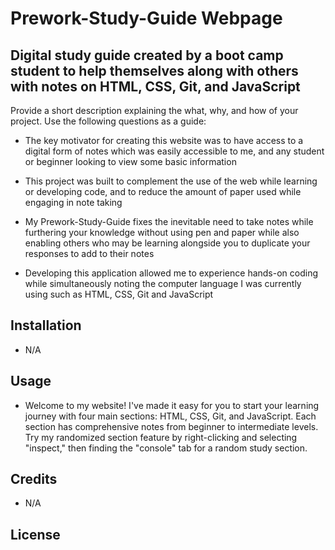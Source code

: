 # Prework-Study-Guide Webpage

## Digital study guide created by a boot camp student to help themselves along with others with notes on HTML, CSS, Git, and JavaScript


Provide a short description explaining the what, why, and how of your project. Use the following questions as a guide:

- The key motivator for creating this website was to have access to a digital form of notes which was easily accessible to me, and any student or beginner looking to view some basic information

- This project was built to complement the use of the web while learning or developing code, and to reduce the amount of paper used while engaging in note taking

- My Prework-Study-Guide fixes the inevitable need to take notes while furthering your knowledge without using pen and paper while also enabling others who may be learning alongside you to duplicate your responses to add to their notes

- Developing this application allowed me to experience hands-on coding while simultaneously noting the computer language I was currently using such as HTML, CSS, Git and JavaScript



## Installation
- N/A


## Usage

- Welcome to my website! I've made it easy for you to start your learning journey with four main sections: HTML, CSS, Git, and JavaScript. Each section has comprehensive notes from beginner to intermediate levels. Try my randomized section feature by right-clicking and selecting "inspect," then finding the "console" tab for a random study section. 




## Credits

- N/A

## License


